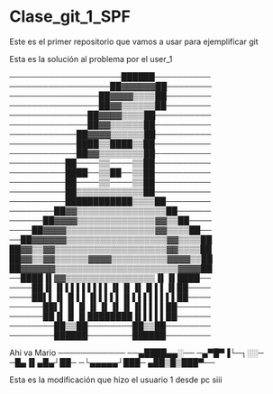 # Clase_git_1_SPF
Este es el primer repositorio que vamos a usar para ejemplificar git

Esta es la solución al problema por el user_1

────────────────────██████──────────
──────────────────██▓▓▓▓▓▓██────────
────────────────██▓▓▓▓▒▒▒▒██────────
────────────────██▓▓▒▒▒▒▒▒██────────
──────────────██▓▓▓▓▒▒▒▒██──────────
──────────────██▓▓▒▒▒▒▒▒██──────────
────────────██▓▓▓▓▒▒▒▒▒▒██──────────
────────────████▒▒████▒▒██──────────
────────────██▓▓▒▒▒▒▒▒▒▒██──────────
──────────██────▒▒────▒▒██──────────
──────────████──▒▒██──▒▒██──────────
──────────██────▒▒────▒▒██──────────
──────────██▒▒▒▒▒▒▒▒▒▒▒▒██──────────
──────────████████████▒▒▒▒██────────
────────██▓▓▒▒▒▒▒▒▒▒▒▒▒▒▒▒▒▒██──────
──────██▓▓▓▓▒▒▒▒▒▒▒▒▒▒▒▒▒▒▓▓▒▒██────
────██▓▓▓▓▒▒▒▒▒▒▒▒▒▒▒▒▒▒▒▒▓▓▒▒▒▒██──
──██▓▓▓▓▓▓▒▒▒▒▒▒▒▒▒▒▒▒▒▒▒▒▒▒▓▓▒▒▒▒██
██▓▓▒▒▓▓▒▒▒▒▒▒▒▒▒▒▒▒▒▒▒▒▒▒▒▒▓▓▒▒▒▒██
██▓▓▒▒▓▓▒▒▒▒▒▒▓▓▓▓▒▒▒▒▒▒▒▒▒▒▓▓▓▓▒▒██
██▓▓▓▓▓▓▒▒▒▒▒▒▒▒▒▒▒▒▒▒▒▒▒▒▒▒▒▒▓▓▓▓██
──████▐▌▓▓▒▒▒▒▒▒▒▒▒▒▒▒▒▒▒▒▐▌▐▌████──
────██▐▌▐▌▌▌▌▌▌▌▌▌▐▌▐▌▐▌▐▌▌▌▐▌██────
────██▌▌▐▌▐▌▌▌▐▌▌▌▌▌▐▌▌▌▌▌▌▌▌▌██────
──────██▌▌▐▌▐▌▐▌▐▌▐▌▐▌▐▌▌▌▌▌██──────
──────██▐▌▐▌▐▌████████▐▌▌▌▌▌██──────
────────██▒▒██────────██▒▒██────────
────────██████────────██████────────


Ahi va Mario
────────────
──▄████▄▄░──
─▄▀█▀▐└─┐░░─
─█▄▐▌▄█▄┘██─
─└▄▄▄▄▄┘███─
▄██▒█▒███▀── 

Esta es la modificación que hizo el usuario 1 desde pc
siii
